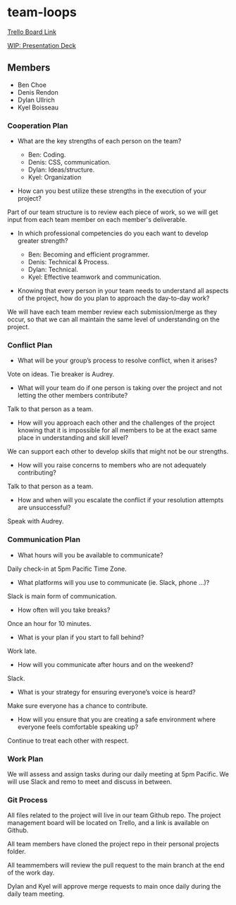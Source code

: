 # team-loops

[Trello Board Link](https://trello.com/b/th8LnLjG/team-loops)

[WIP: Presentation Deck](https://docs.google.com/presentation/d/1wDn2kEd8KHjdBjQ5EBFLmK_CdjJ_sd5etTjzk7XwjAQ/edit#slide=id.g2accd1c413_1_44)

## Members

- Ben Choe
- Denis Rendon
- Dylan Ullrich
- Kyel Boisseau

### Cooperation Plan

- What are the key strengths of each person on the team?
  - Ben: Coding.
  - Denis: CSS, communication.
  - Dylan: Ideas/structure.
  - Kyel: Organization

- How can you best utilize these strengths in the execution of your project?

Part of our team structure is to review each piece of work, so we will get input from each team member on each member's deliverable.

- In which professional competencies do you each want to develop greater strength?
  - Ben: Becoming and efficient programmer.
  - Denis: Technical & Process.
  - Dylan: Technical.
  - Kyel: Effective teamwork and communication.

- Knowing that every person in your team needs to understand all aspects of the project, how do you plan to approach the day-to-day work?

We will have each team member review each submission/merge as they occur, so that we can all maintain the same level of understanding on the project.

### Conflict Plan

- What will be your group’s process to resolve conflict, when it arises?

Vote on ideas. Tie breaker is Audrey.

- What will your team do if one person is taking over the project and not letting the other members contribute?

Talk to that person as a team.

- How will you approach each other and the challenges of the project knowing that it is impossible for all members to be at the exact same place in understanding and skill level?

We can support each other to develop skills that might not be our strengths.

- How will you raise concerns to members who are not adequately contributing?

Talk to that person as a team.

- How and when will you escalate the conflict if your resolution attempts are unsuccessful?

Speak with Audrey.

### Communication Plan

- What hours will you be available to communicate?

Daily check-in at 5pm Pacific Time Zone.

- What platforms will you use to communicate (ie. Slack, phone …)?

Slack is main form of communication.

- How often will you take breaks?

Once an hour for 10 minutes.

- What is your plan if you start to fall behind?

Work late.

- How will you communicate after hours and on the weekend?

Slack.

- What is your strategy for ensuring everyone’s voice is heard?

Make sure everyone has a chance to contribute.

- How will you ensure that you are creating a safe environment where everyone feels comfortable speaking up?

Continue to treat each other with respect.

### Work Plan

We will assess and assign tasks during our daily meeting at 5pm Pacific. We will use Slack and remo to meet and discuss in between.

### Git Process

All files related to the project will live in our team Github repo. The project management board will be located on Trello, and a link is available on Github.

All team members have cloned the project repo in their personal projects folder.

All teammembers will review the pull request to the main branch at the end of the work day.

Dylan and Kyel will approve merge requests to main once daily during the daily team meeting.
